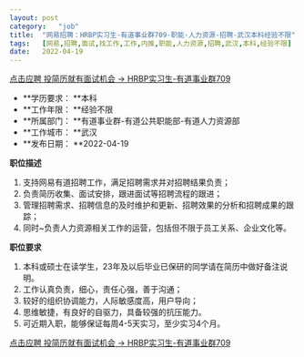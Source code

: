 ```yaml
---
layout:	post
category:	"job"
title:	"网易招聘：HRBP实习生-有道事业群709-职能-人力资源-招聘-武汉本科经验不限"
tags:	[网易,招聘,面试,找工作,工作,内推,职能,人力资源,招聘,武汉,本科,经验不限]
date:	2022-04-19
---
```


[点击应聘 投简历就有面试机会 -> HRBP实习生-有道事业群709](http://mobile.bole.netease.com/bole/boleDetail?id=39739&employeeId=346f03c3cda5f04c&key=all)



- **学历要求： **本科
- **工作年限： **经验不限
- **所属部门： **有道事业群-有道公共职能部-有道人力资源部
- **工作城市： **武汉
- **发布日期： **2022-04-19



**职位描述**
1. 支持网易有道招聘工作，满足招聘需求并对招聘结果负责；
2. 负责简历收集、面试安排，跟进面试等招聘流程的跟进；
3. 管理招聘需求、招聘信息的及时维护和更新、招聘效果的分析和招聘成果的跟踪；
4. 同时~负责人力资源相关工作的运营，包括但不限于员工关系、企业文化等。



**职位要求**
1. 本科或硕士在读学生，23年及以后毕业已保研的同学请在简历中做好备注说明。
2. 工作认真负责，细心，责任心强，善于沟通；
3. 较好的组织协调能力，人际敏感度高，用户导向；
4. 思维敏捷，有良好的自驱力，具备较强的抗压能力。
5. 可近期入职，能够保证每周4-5天实习，至少实习4个月。



[点击应聘 投简历就有面试机会 -> HRBP实习生-有道事业群709](http://mobile.bole.netease.com/bole/boleDetail?id=39739&employeeId=346f03c3cda5f04c&key=all)